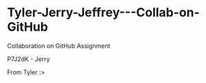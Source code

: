 # Tyler-Jerry-Jeffrey---Collab-on-GitHub
Collaboration on GitHub Assignment


P7J2dK - Jerry

From Tyler :>

